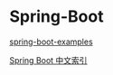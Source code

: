# Spring-Boot

[spring-boot-examples](https://github.com/ityouknow/spring-boot-examples)  

[Spring Boot 中文索引](http://springboot.fun/)